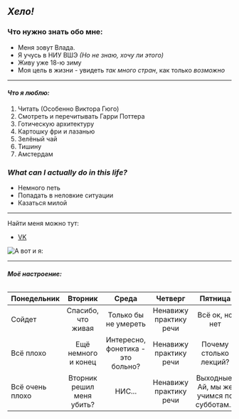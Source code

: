 ## ***Хело!***



### **Что нужно знать обо мне:**


* Меня зовут Влада.
* Я учусь в НИУ ВШЭ *(Но не знаю, хочу ли этого)*
* Живу уже 18-ю зиму
* Моя цель в жизни - увидеть *так много стран*, как только *возможно*


______________________________________


#### ***Что я люблю:***


1. Читать (Особенно Виктора Гюго)
2. Смотреть и перечитывать Гарри Поттера
3. Готическую архитектуру 
4. Картошку фри и лазанью
5. Зелёный чай
6. Тишину
7. Амстердам


### ***What can I actually do in this life?***


* Немного петь
* Попадать в неловкие ситуации 
* Казаться милой 


_____________________________________________

Найти меня можно тут:


* [VK](https://vk.com/shokoladkavladunz)


![А вот и я:](https://pp.userapi.com/c830408/v830408548/e6c2/gnOWJx09MNg.jpg)



___________________________________________________________________


###### ***Моё настроение:***


Понедельник|Вторник|Среда|Четверг|Пятница
---|:---:|:---:|:---:|:---:
Сойдет|Спасибо, что живая|Только бы не умереть|Ненавижу практику речи|Всё ок, но нет
Всё плохо|Ещё немного и конец|Интересно, фонетика - это больно?|Ненавижу практику речи|Почему столько лекций?
Всё очень плохо|Вторник решил меня убить?|НИС...|Ненавижу практику речи|Выходные! Ай, мы же учимся по субботам... 

